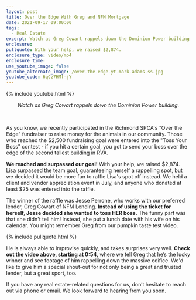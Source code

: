 ```yaml
---
layout: post
title: Over the Edge With Greg and NFM Mortgage
date: 2021-09-17 09:00:00
tags:
  - Real Estate
excerpt: Watch as Greg Cowart rappels down the Dominion Power building.
enclosure:
pullquote: With your help, we raised $2,874.
enclosure_type: video/mp4
enclosure_time:
use_youtube_image: false
youtube_alternate_image: /over-the-edge-yt-mark-adams-ss.jpg
youtube_code: 6qCz7HMf-jY
---
```

{% include youtube.html %}

<p style="text-align:center;"><em>Watch as Greg Cowart rappels down the Dominion Power building.</em></p>

<center>&nbsp;</center>

As you know, we recently participated in the Richmond SPCA's “Over the Edge” fundraiser to raise money for the animals in our community. Those who reached the $2,500 fundraising goal were entered into the "Toss Your Boss" contest - if you hit a certain goal, you got to send your boss over the edge of the second tallest building in RVA.&nbsp;

**We reached and surpassed our goal\!** With your help, we raised $2,874. Lisa surpassed the team goal, guaranteeing herself a rappelling spot, but we decided it would be more fun to raffle Lisa's spot off instead. We held a client and vendor appreciation event in July, and anyone who donated at least $25 was entered into the raffle.&nbsp;

The winner of the raffle was Jesse Perrone, who works with our preferred lender, Greg Cowart of NFM Lending. **Instead of using the ticket for herself, Jesse decided she wanted to toss HER boss.** The funny part was that she didn't tell him\! Instead, she put a lunch date with his wife on his calendar. You might remember Greg from our pumpkin taste test video.&nbsp;

{% include pullquote.html %}

He is always able to improvise quickly, and takes surprises very well. **Check out the video above, starting at 0:54,** where we tell Greg that he’s the lucky winner and see footage of him rappelling down the massive edifice. We'd like to give him a special shout-out for not only being a great and trusted lender, but a great sport, too.

If you have any real estate-related questions for us, don’t hesitate to reach out via phone or email. We look forward to hearing from you soon.
